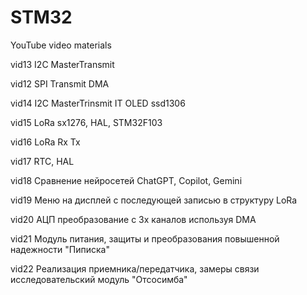 # STM32
YouTube video materials

vid13 I2C MasterTransmit

vid12 SPI Transmit DMA

vid14 I2C MasterTrinsmit IT OLED ssd1306

vid15 LoRa sx1276, HAL, STM32F103

vid16 LoRa Rx Tx

vid17 RTC, HAL

vid18 Сравнение нейросетей ChatGPT, Copilot, Gemini

vid19 Меню на дисплей c последующей записью в структуру LoRa

vid20 АЦП преобразование с 3х каналов используя DMA

vid21 Модуль питания, защиты и преобразования повышенной надежности "Пиписка"

vid22 Реализация приемника/передатчика, замеры связи исследовательский модуль "Отсосимба"
